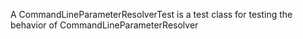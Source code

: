 A CommandLineParameterResolverTest is a test class for testing the behavior of CommandLineParameterResolver